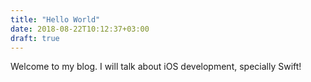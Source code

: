 ```yaml
---
title: "Hello World"
date: 2018-08-22T10:12:37+03:00
draft: true
---
```


Welcome to my blog. I will talk about iOS development, specially Swift!

